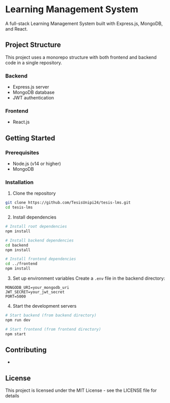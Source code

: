 # Learning Management System

A full-stack Learning Management System built with Express.js, MongoDB, and React.

## Project Structure

This project uses a monorepo structure with both frontend and backend code in a single repository.

### Backend

- Express.js server
- MongoDB database
- JWT authentication

### Frontend

- React.js

## Getting Started

### Prerequisites

- Node.js (v14 or higher)
- MongoDB

### Installation

1. Clone the repository

```bash
git clone https://github.com/TesisUnipi24/tesis-lms.git
cd tesis-lms
```

2. Install dependencies

```bash
# Install root dependencies
npm install

# Install backend dependencies
cd backend
npm install

# Install frontend dependencies
cd ../frontend
npm install
```

3. Set up environment variables
   Create a `.env` file in the backend directory:

```
MONGODB_URI=your_mongodb_uri
JWT_SECRET=your_jwt_secret
PORT=5000
```

4. Start the development servers

```bash
# Start backend (from backend directory)
npm run dev

# Start frontend (from frontend directory)
npm start
```

## Contributing

-

## License

This project is licensed under the MIT License - see the LICENSE file for details
